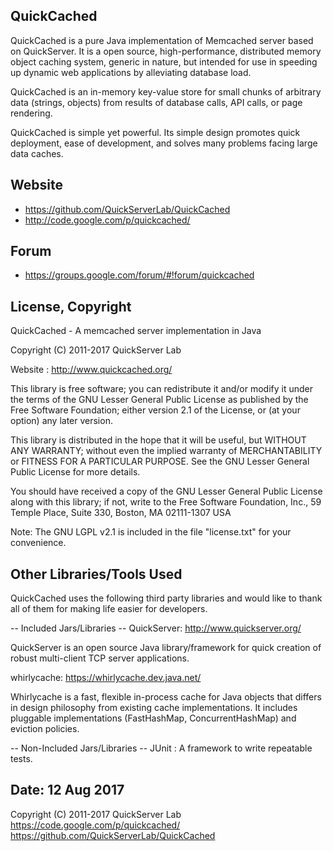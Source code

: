 
QuickCached
------------
QuickCached is a pure Java implementation of Memcached server based on QuickServer. It is a open source, high-performance, distributed memory object caching system, generic in nature, but intended for use in speeding up dynamic web applications by alleviating database load.

QuickCached is an in-memory key-value store for small chunks of arbitrary data (strings, objects) from results of database calls, API calls, or page rendering.

QuickCached is simple yet powerful. Its simple design promotes quick deployment, ease of development, and solves many problems facing large data caches. 


Website
---------------------
 * https://github.com/QuickServerLab/QuickCached
 * http://code.google.com/p/quickcached/

Forum
---------------------
 * https://groups.google.com/forum/#!forum/quickcached

License, Copyright
---------------------
QuickCached - A memcached server implementation in Java

Copyright (C) 2011-2017 QuickServer Lab

Website	   : http://www.quickcached.org/



This library is free software; you can redistribute it and/or
modify it under the terms of the GNU Lesser General Public
License as published by the Free Software Foundation; either
version 2.1 of the License, or (at your option) any later version.

This library is distributed in the hope that it will be useful,
but WITHOUT ANY WARRANTY; without even the implied warranty of
MERCHANTABILITY or FITNESS FOR A PARTICULAR PURPOSE. See the GNU
Lesser General Public License for more details.

You should have received a copy of the GNU Lesser General Public
License along with this library; if not, write to the Free Software
Foundation, Inc., 59 Temple Place, Suite 330, Boston, MA 02111-1307 USA

Note: The GNU LGPL v2.1 is included in the file "license.txt" for 
your convenience.


Other Libraries/Tools Used
--------------------------
QuickCached uses the following third party libraries and would like
to thank all of them for making life easier for developers.

-- Included Jars/Libraries --
QuickServer: http://www.quickserver.org/

 QuickServer is an open source Java library/framework for quick 
 creation of robust multi-client TCP server applications. 
 
whirlycache: https://whirlycache.dev.java.net/

 Whirlycache is a fast, flexible in-process cache for Java objects that 
 differs in design philosophy from existing cache implementations. 
 It includes pluggable implementations (FastHashMap, ConcurrentHashMap) 
 and eviction policies.


-- Non-Included Jars/Libraries --
JUnit :
 A framework to write repeatable tests. 


Date: 12 Aug 2017
---------------------

Copyright (C) 2011-2017 QuickServer Lab
https://code.google.com/p/quickcached/
https://github.com/QuickServerLab/QuickCached
